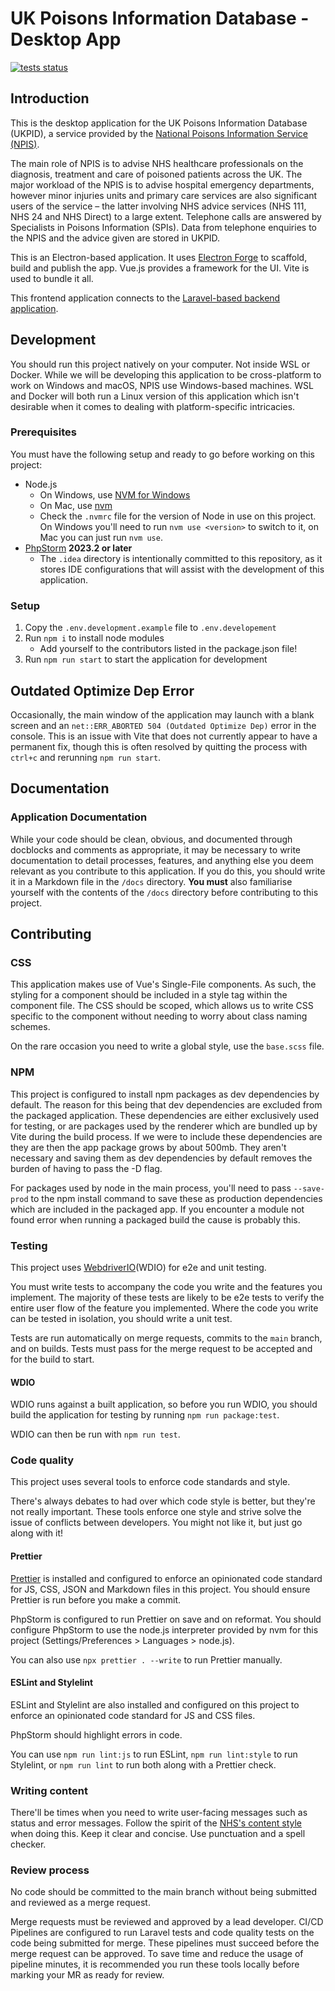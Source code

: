 # UK Poisons Information Database - Desktop App

[![tests status](https://gitlab.com/juicy-media-ltd/ukpid/ukpid-desktop-app/badges/main/pipeline.svg)](https://gitlab.com/juicy-media-ltd/ukpid/ukpid-desktop-app/commits/main)

## Introduction

This is the desktop application for the UK Poisons Information Database (UKPID), a service provided by
the [National Poisons Information Service (NPIS)](https://www.npis.org/).

The main role of NPIS is to advise NHS healthcare professionals on the diagnosis, treatment and care of poisoned
patients across the UK. The major workload of the NPIS is to advise hospital emergency departments, however minor
injuries units and primary care services are also significant users of the service – the latter involving NHS advice
services (NHS 111, NHS 24 and NHS Direct) to a large extent. Telephone calls are answered by Specialists in Poisons
Information (SPIs). Data from telephone enquiries to the NPIS and the advice given are stored in UKPID.

This is an Electron-based application. It uses [Electron Forge](https://www.electronforge.io/) to scaffold, build and
publish the app. Vue.js provides a framework for the UI. Vite is used to bundle it all.

This frontend application connects to
the [Laravel-based backend application](https://gitlab.com/juicy-media-ltd/ukpid/ukpid-backend).

## Development

You should run this project natively on your computer. Not inside WSL or Docker. While we will be developing this
application to be cross-platform to work on Windows and macOS, NPIS use Windows-based machines. WSL and Docker will both
run a Linux version of this application which isn't desirable when it comes to dealing with platform-specific
intricacies.

### Prerequisites

You must have the following setup and ready to go before working on this project:

- Node.js
  - On Windows, use [NVM for Windows](https://github.com/coreybutler/nvm-windows)
  - On Mac, use [nvm](https://github.com/nvm-sh/nvm)
  - Check the `.nvmrc` file for the version of Node in use on this project. On Windows you'll need to
    run `nvm use <version>` to switch to it, on Mac you can just run `nvm use`.
- [PhpStorm](https://www.jetbrains.com/phpstorm/) **2023.2 or later**
  - The `.idea` directory is intentionally committed to this repository, as it stores IDE configurations that will
    assist with the development of this application.

### Setup

1. Copy the `.env.development.example` file to `.env.developement`
1. Run `npm i` to install node modules
   - Add yourself to the contributors listed in the package.json file!
1. Run `npm run start` to start the application for development

## Outdated Optimize Dep Error

Occasionally, the main window of the application may launch with a blank screen and
an `net::ERR_ABORTED 504 (Outdated Optimize Dep)` error in the console. This is an issue with Vite that does not
currently appear to have a permanent fix, though this is often resolved by quitting the process with `ctrl+c` and
rerunning `npm run start`.

## Documentation

### Application Documentation

While your code should be clean, obvious, and documented through docblocks and comments as appropriate, it may be
necessary to write documentation to detail processes, features, and anything else you deem relevant as you contribute to
this application. If you do this, you should write it in a Markdown file in the `/docs` directory. **You must** also
familiarise yourself with the contents of the `/docs` directory before contributing to this project.

## Contributing

### CSS

This application makes use of Vue's Single-File components. As such, the styling for a component should be included in a
style tag within the component file. The CSS should be scoped, which allows us to write CSS specific to the component
without needing to worry about class naming schemes.

On the rare occasion you need to write a global style, use the `base.scss` file.

### NPM

This project is configured to install npm packages as dev dependencies by default. The reason for this being that dev
dependencies are excluded from the packaged application. These dependencies are either exclusively used for testing, or
are packages used by the renderer which are bundled up by Vite during the build process. If we were to include these
dependencies are they are then the app package grows by about 500mb. They aren't necessary and saving them as dev
dependencies by default removes the burden of having to pass the -D flag.

For packages used by node in the main process, you'll need to pass `--save-prod` to the npm install command to save
these as production dependencies which are included in the packaged app. If you encounter a module not found error when
running a packaged build the cause is probably this.

### Testing

This project uses [WebdriverIO](https://webdriver.io/)(WDIO) for e2e and unit testing.

You must write tests to accompany the code you write and the features you implement. The majority of these tests are
likely to be e2e tests to verify the entire user flow of the feature you implemented. Where the code you
write can be tested in isolation, you should write a unit test.

Tests are run automatically on merge requests, commits to the `main` branch, and on builds. Tests must pass for the
merge request to be accepted and for the build to start.

#### WDIO

WDIO runs against a built application, so before you run WDIO, you should build the application for testing by
running `npm run package:test`.

WDIO can then be run with `npm run test`.

### Code quality

This project uses several tools to enforce code standards and style.

There's always debates to had over which code style is better, but they're not really important. These tools enforce one
style and strive solve the issue of conflicts between developers. You might not like it, but just go along with it!

#### Prettier

[Prettier](https://prettier.io) is installed and configured to enforce an opinionated code standard
for JS, CSS, JSON and Markdown files in this project. You should ensure Prettier is run before you make a commit.

PhpStorm is configured to run Prettier on save and on reformat. You should configure PhpStorm to use the node.js
interpreter provided by nvm for this project (Settings/Preferences > Languages > node.js).

You can also use `npx prettier . --write` to run Prettier manually.

#### ESLint and Stylelint

ESLint and Stylelint are also installed and configured on this project to enforce an opinionated code standard for JS
and CSS files.

PhpStorm should highlight errors in code.

You can use `npm run lint:js` to run ESLint, `npm run lint:style` to run
Stylelint, or `npm run lint` to run both along with a Prettier check.

### Writing content

There'll be times when you need to write user-facing messages such as status and error messages. Follow the spirit of
the [NHS's content style](https://service-manual.nhs.uk/content/how-we-write) when doing this. Keep it clear and
concise. Use punctuation and a spell checker.

### Review process

No code should be committed to the main branch without being submitted and reviewed as a merge request.

Merge requests must be reviewed and approved by a lead developer. CI/CD Pipelines are configured to run Laravel tests
and code quality tests on the code being submitted for merge. These pipelines must succeed before the merge request can
be approved. To save time and reduce the usage of pipeline minutes, it is recommended you run these tools locally before
marking your MR as ready for review.
